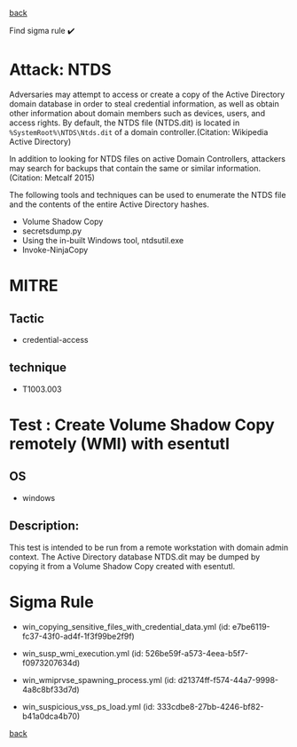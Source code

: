 
[back](../index.md)

Find sigma rule :heavy_check_mark: 

# Attack: NTDS 

Adversaries may attempt to access or create a copy of the Active Directory domain database in order to steal credential information, as well as obtain other information about domain members such as devices, users, and access rights. By default, the NTDS file (NTDS.dit) is located in <code>%SystemRoot%\NTDS\Ntds.dit</code> of a domain controller.(Citation: Wikipedia Active Directory)

In addition to looking for NTDS files on active Domain Controllers, attackers may search for backups that contain the same or similar information.(Citation: Metcalf 2015)

The following tools and techniques can be used to enumerate the NTDS file and the contents of the entire Active Directory hashes.

* Volume Shadow Copy
* secretsdump.py
* Using the in-built Windows tool, ntdsutil.exe
* Invoke-NinjaCopy


# MITRE
## Tactic
  - credential-access


## technique
  - T1003.003


# Test : Create Volume Shadow Copy remotely (WMI) with esentutl
## OS
  - windows


## Description:
This test is intended to be run from a remote workstation with domain admin context.
The Active Directory database NTDS.dit may be dumped by copying it from a Volume Shadow Copy created with esentutl.


# Sigma Rule
 - win_copying_sensitive_files_with_credential_data.yml (id: e7be6119-fc37-43f0-ad4f-1f3f99be2f9f)

 - win_susp_wmi_execution.yml (id: 526be59f-a573-4eea-b5f7-f0973207634d)

 - win_wmiprvse_spawning_process.yml (id: d21374ff-f574-44a7-9998-4a8c8bf33d7d)

 - win_suspicious_vss_ps_load.yml (id: 333cdbe8-27bb-4246-bf82-b41a0dca4b70)



[back](../index.md)
